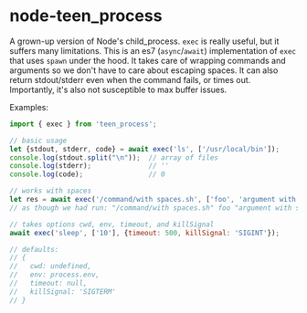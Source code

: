 node-teen_process
=================

A grown-up version of Node's child_process. `exec` is really useful, but it
suffers many limitations. This is an es7 (`async`/`await`) implementation of
`exec` that uses `spawn` under the hood. It takes care of wrapping commands and
arguments so we don't have to care about escaping spaces. It can also return
stdout/stderr even when the command fails, or times out. Importantly, it's also
not susceptible to max buffer issues.

Examples:

```js
import { exec } from 'teen_process';

// basic usage
let {stdout, stderr, code} = await exec('ls', ['/usr/local/bin']);
console.log(stdout.split("\n"));  // array of files
console.log(stderr);              // ''
console.log(code);                // 0

// works with spaces
let res = await exec('/command/with spaces.sh', ['foo', 'argument with spaces'])
// as though we had run: "/command/with spaces.sh" foo "argument with spaces"

// takes options cwd, env, timeout, and killSignal
await exec('sleep', ['10'], {timeout: 500, killSignal: 'SIGINT'});

// defaults:
// {
//   cwd: undefined,
//   env: process.env,
//   timeout: null,
//   killSignal: 'SIGTERM'
// }
